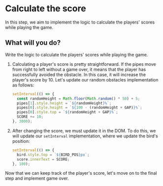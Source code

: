 # Calculate the score

In this step, we aim to implement the logic to calculate the players' scores while playing the game.

## What will you do?

Write the logic to calculate the players' scores while playing the game.

1. Calculating a player's score is pretty straightforward. If the pipes move from right to left without a game over, it means that the player has successfully avoided the obstacle. In this case, it will increase the player's score by 10. Let's update our random obstacles implementation as follows:

   ```javascript
   setInterval(() => {
     const randomHeight = Math.floor(Math.random() * 50) + 5;
     pipes[1].style.height = `${randomHeight}%`;
     pipes[0].style.height = `${100 - (randomHeight + GAP)}%`;
     pipes[0].style.top = `${randomHeight + GAP}%`;
     SCORE += 10;
   }, 3000);
   ```

2. After changing the score, we must update it in the DOM. To do this, we will update our `setInterval` implementation, where we update the bird's position:

   ```javascript
   setInterval(() => {
     bird.style.top = `${BIRD_POS}px`;
     score.innerText = SCORE;
   }, 100);
   ```

Now that we can keep track of the player's score, let's move on to the final step and implement game over.
